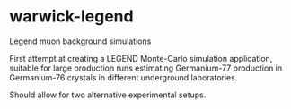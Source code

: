# warwick-legend
Legend muon background simulations

First attempt at creating a LEGEND Monte-Carlo simulation application, 
suitable for large production runs estimating Germanium-77 production in 
Germanium-76 crystals in different underground laboratories.

Should allow for two alternative experimental setups.


